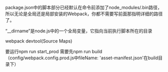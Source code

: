 package.json中的脚本部分已经默认在命令前添加了node_modules/.bin路径，所以无论是全局还是局部安装的Webpack，你都不需要写前面那指明详细的路径了。

“__dirname”是node.js中的一个全局变量，它指向当前执行脚本所在的目录

webpack devtool(Source Maps)

要运行npm run start_prod 需要先npm run build（config/webpack.config.prod.js中fileName: 'asset-manifest.json'在build目录下）
